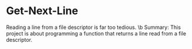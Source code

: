 # Get-Next-Line
Reading a line from a file descriptor is far too tedious.
               \b Summary:
This project is about programming a function that returns a line
read from a file descriptor.
